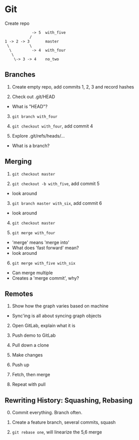 Git
===

Create repo

```
            -> 5  with_five
           /
1 -> 2 -> 3       master
 \         \
  \         -> 4  with_four
   \
    \-> 3 -> 4    no_two
```

## Branches

1. Create empty repo, add commits 1, 2, 3 and record hashes

2. Check out .git/HEAD
  - What is "HEAD"?

3. `git branch with_four`

4. `git checkout with_four`, add commit 4

5. Explore .git/refs/heads/...
  - What is a branch?


## Merging

1. `git checkout master`

2. `git checkout -b with_five`, add commit 5
  - look around

3. `git branch master with_six`, add commit 6
  - look around

4. `git checkout master`

5. `git merge with_four`
  - 'merge' means 'merge into'
  - What does 'fast forward' mean?
  - look around

6. `git merge with_five with_six`
  - Can merge multiple
  - Creates a 'merge commit', why?


## Remotes

1. Show how the graph varies based on machine
  - Sync'ing is all about syncing graph objects

2. Open GitLab, explain what it is

3. Push demo to GitLab

4. Pull down a clone

5. Make changes

6. Push up

7. Fetch, then merge

8. Repeat with pull


## Rewriting History: Squashing, Rebasing

0. Commit everything. Branch often.

1. Create a feature branch, several commits, squash

2. `git rebase one`, will linearize the 5,6 merge


